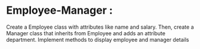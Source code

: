 # Employee-Manager :
Create a Employee class with attributes like name and salary. Then, create a 
Manager class that inherits from Employee and adds an attribute department. 
Implement methods to display employee and manager details 
